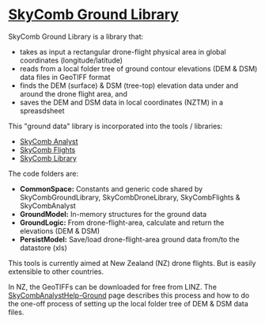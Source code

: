 # [SkyComb Ground Library](https://github.com/PhilipQuirke/SkyCombGroundLibrary/) 

SkyComb Ground Library is a library that:
- takes as input a rectangular drone-flight physical area in global coordinates (longitude/latitude)
- reads from a local folder tree of ground contour elevations (DEM & DSM) data files in GeoTIFF format 
- finds the DEM (surface) & DSM (tree-top) elevation data under and around the drone flight area, and 
- saves the DEM and DSM data in local coordinates (NZTM) in a spreasdsheet   

This "ground data" library is incorporated into the tools / libraries:
- [SkyComb Analyst](https://github.com/PhilipQuirke/SkyCombAnalyst/) 
- [SkyComb Flights](https://github.com/PhilipQuirke/SkyCombFlights/)
- [SkyComb Library](https://github.com/PhilipQuirke/SkyDroneLibrary/)

The code folders are:
- **CommonSpace:** Constants and generic code shared by SkyCombGroundLibrary, SkyCombDroneLibrary, SkyCombFlights & SkyCombAnalyst
- **GroundModel:** In-memory structures for the ground data
- **GroundLogic:** From drone-flight-area, calculate and return the elevations (DEM & DSM) 
- **PersistModel:** Save/load drone-flight-area ground data from/to the datastore (xls)

This tools is currently aimed at New Zealand (NZ) drone flights. But is easily extensible to other countries.

In NZ, the GeoTIFFs can be downloaded for free from LINZ.
The [SkyCombAnalystHelp-Ground](https://github.com/PhilipQuirke/SkyCombAnalystHelp/blob/main/Ground.md) page describes
this process and how to do the one-off process of setting up the local folder tree of DEM & DSM data files.
